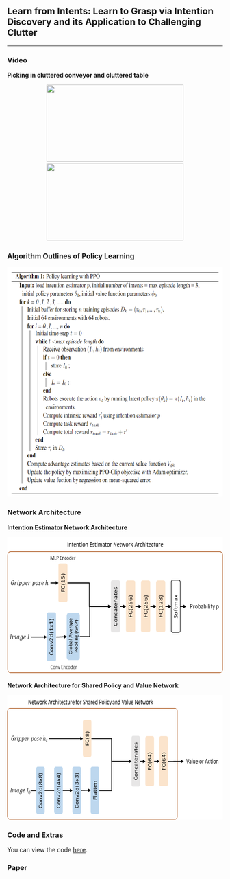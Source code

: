 ## Learn from Intents: Learn to Grasp via Intention Discovery and its Application to Challenging Clutter

___
### Video
**Picking in cluttered conveyor and cluttered table**
<p align = "center">
<img src="1.gif" width="320" height="180"> 
<img src="0.gif" width="320" height="180"> 
</p>

### Algorithm Outlines of Policy Learning
<p align = "center">
<img src="alg.png" width="700" height="535"> 
</p>

### Network Architecture
**Intention Estimator Network Architecture**
<p align = "center">
<img src="ie.png" width="640" height="320"> 
</p>


**Network Architecture for Shared Policy and Value Network**
<p align = "center">
<img src="vp.png" width="640" height="290"> 
</p>

### Code and Extras

You can view the code [here](https://github.com/chao0716/LearnfromIntents).

### Paper

  
